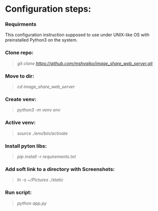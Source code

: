 # Configuration steps:

### Requirments
This configuration instruction supposed to use under UNIX-like OS with preinstalled Python3 on the system.

### Clone repo:
>*git clone https://github.com/mshvaiko/image_share_web_server.git*

### Move to dir:
>*cd image_share_web_server*

### Create venv:
>*python3 -m venv env*

### Active venv:
>*source ./env/bin/activate*

### Install pyton libs:
>*pip install -r requirements.txt*

### Add soft link to a directory with Screenshots:
>*ln -s  ~/Pictures ./static*

### Run script:
>*python app.py*

